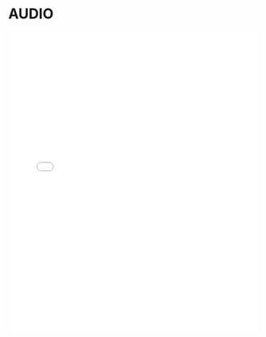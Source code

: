 # AUDIO


<iframe src="/pdf/rk/audio/Rockchip_Developer_Guide_Audio_CN.pdf" width="100%" height="600px" frameborder="0"></iframe>
